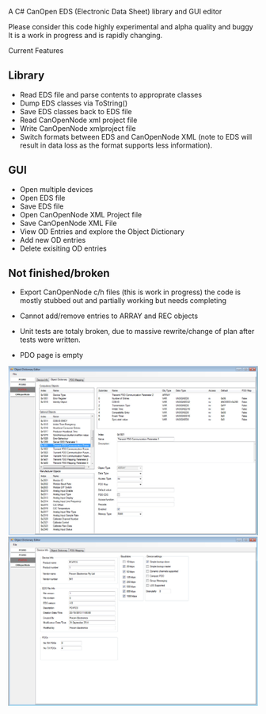 A C# CanOpen EDS (Electronic Data Sheet) library and GUI editor

Please consider this code highly experimental and alpha quality and buggy
It is a work in progress and is rapidly changing.

Current Features

Library
-------

* Read EDS file and parse contents to approprate classes
* Dump EDS classes via ToString()
* Save EDS classes back to EDS file
* Read CanOpenNode xml project file
* Write CanOpenNode xmlproject file
* Switch formats between EDS and CanOpenNode XML (note to EDS will result in
  data loss as the format supports less information).

GUI
---
* Open multiple devices
* Open EDS file
* Save EDS file
* Open CanOpenNode XML Project file
* Save CanOpenNode XML File
* View OD Entries and explore the Object Dictionary
* Add new OD entries
* Delete exisiting OD entries

Not finished/broken
-------------
* Export CanOpenNode c/h files (this is work in progress) the code is mostly 
stubbed out and partially working but needs completing

* Cannot add/remove entries to ARRAY and REC objects

* Unit tests are totaly broken, due to massive rewrite/change of plan after
tests were written.

* PDO page is empty


![alt tag](pic1.jpg)
![alt tag](pic2.jpg)

